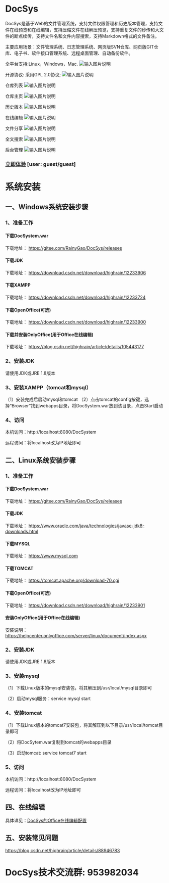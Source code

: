 # DocSys

DocSys是基于Web的文件管理系统，支持文件权限管理和历史版本管理，支持文件在线预览和在线编辑，支持压缩文件在线解压预览，支持重复文件的秒传和大文件的断点续传，支持文件名和文件内容搜索，支持Markdown格式的文件备注。

主要应用场景：文件管理系统、日志管理系统、网页版SVN仓库、网页版GIT仓库、电子书、软件接口管理系统、远程桌面管理、自动备份软件。

全平台支持:Linux，Windows，Mac.
![输入图片说明](https://images.gitee.com/uploads/images/2020/0613/105533_edab58c1_1558129.png "docsys_首页1.png")

开源协议: 采用GPL 2.0协议;
![输入图片说明](https://images.gitee.com/uploads/images/2020/0613/105551_20a8ac4f_1558129.png "docsys_首页2.png")

仓库列表
![输入图片说明](https://images.gitee.com/uploads/images/2020/0613/105615_5aa90a26_1558129.png "docsys_仓库列表1.png")

仓库主页
![输入图片说明](https://images.gitee.com/uploads/images/2020/0613/105650_d4a010aa_1558129.png "docsys_仓库主页1.png")

历史版本
![输入图片说明](https://images.gitee.com/uploads/images/2020/0613/105708_0888bd30_1558129.png "docsys_仓库主页3.png")

在线编辑
![输入图片说明](https://images.gitee.com/uploads/images/2020/0613/105732_88ed0a73_1558129.png "docsys_仓库主页2.png")

文件分享
![输入图片说明](https://images.gitee.com/uploads/images/2020/0613/105757_67ca6763_1558129.png "docsys_仓库主页4.png")

全文搜索
![输入图片说明](https://images.gitee.com/uploads/images/2020/0613/105917_2ee5c143_1558129.png "docsys_仓库列表2.png")

后台管理
![输入图片说明](https://images.gitee.com/uploads/images/2020/0613/105813_e858feb3_1558129.png "docsys_管理后台1.png")

### [立即体验](http://dw.gofreeteam.com) [user: guest/guest]

# 系统安装
## 一、Windows系统安装步骤
### 1、准备工作
#### 下载DocSystem.war
下载地址： https://gitee.com/RainyGao/DocSys/releases
#### 下载JDK
下载地址： https://download.csdn.net/download/highrain/12233906
#### 下载XAMPP
下载地址： https://download.csdn.net/download/highrain/12233724
#### 下载OpenOffice(可选)
下载地址： https://download.csdn.net/download/highrain/12233900
#### 下载并安装OnlyOffice(用于Office在线编辑)
下载地址： https://blog.csdn.net/highrain/article/details/105443177

### 2、安装JDK
请使用JDK或JRE 1.8版本

### 3、安装XAMPP（tomcat和mysql）
（1）安装完成后启动mysql和tomcat
（2）点击tomcat的config按键，选择“Browser”找到webapps目录，将DocSystem.war放到该目录，点击Start启动

### 4、访问

本机访问：http://localhost:8080/DocSystem

远程访问：将localhost改为IP地址即可

## 二、Linux系统安装步骤
### 1、准备工作
#### 下载DocSystem.war
下载地址： https://gitee.com/RainyGao/DocSys/releases
#### 下载JDK
下载地址： https://www.oracle.com/java/technologies/javase-jdk8-downloads.html
#### 下载MYSQL
下载地址： https://www.mysql.com
#### 下载TOMCAT
下载地址： https://tomcat.apache.org/download-70.cgi
#### 下载OpenOffice(可选)
下载地址： https://download.csdn.net/download/highrain/12233901
#### 安装OnlyOffice(用于Office在线编辑)
安装说明：https://helpcenter.onlyoffice.com/server/linux/document/index.aspx

### 2、安装JDK
请使用JDK或JRE 1.8版本

### 3、安装mysql

（1）下载Linux版本的mysql安装包，将其解压到/usr/local/mysql目录即可

（2）启动mysql服务：service mysql start

### 4、安装tomcat

（1）下载Linux版本的tomcat7安装包，将其解压到以下目录/usr/local/tomcat目录即可

（2）将DocSytem.war复制到tomcat的webapps目录

（3）启动tomcat: service tomcat7 start

### 5、访问

本机访问：http://localhost:8080/DocSystem

远程访问：将localhost改为IP地址即可

## 四、在线编辑
具体详见：[DocSys的Office在线编辑配置](https://blog.csdn.net/highrain/article/details/106696474)

## 五、安装常见问题
https://blog.csdn.net/highrain/article/details/88946783

# DocSys技术交流群: 953982034